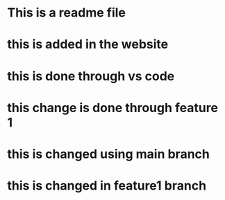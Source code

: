# This is a readme file 
# this is added in the website
# this is done through vs code
# this change is done through feature 1
# this is changed using main branch
# this is changed in feature1 branch
